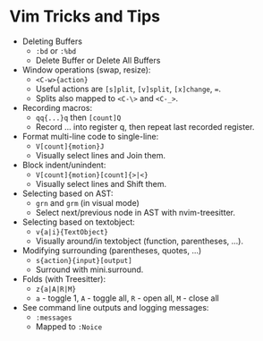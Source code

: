 # Vim Tricks and Tips

- Deleting Buffers
  - `:bd` or `:%bd`
  - Delete Buffer or Delete All Buffers
- Window operations (swap, resize):
  - `<C-w>{action}`
  - Useful actions are `[s]plit`, `[v]split`, `[x]change`, `=`.
  - Splits also mapped to `<C-\>` and `<C-_>`.
- Recording macros:
  - `qq{...}q` then `[count]Q`
  - Record ... into register q, then repeat last recorded register.
- Format multi-line code to single-line:
  - `V[count]{motion}J`
  - Visually select lines and Join them.
- Block indent/unindent:
  - `V[count]{motion}[count]{>|<}`
  - Visually select lines and Shift them.
- Selecting based on AST:
  - `grn` and `grm` (in visual mode)
  - Select next/previous node in AST with nvim-treesitter.
- Selecting based on textobject:
  - `v{a|i}{TextObject}`
  - Visually around/in textobject (function, parentheses, ...).
- Modifying surrounding (parentheses, quotes, ...)
  - `s{action}{input}[output]`
  - Surround with mini.surround.
- Folds (with Treesitter):
  - `z{a|A|R|M}`
  - `a` - toggle 1, `A` - toggle all, `R` - open all, `M` - close all
- See command line outputs and logging messages:
  - `:messages`
  - Mapped to `:Noice`
